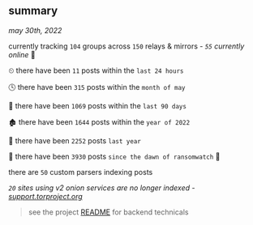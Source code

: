 
## summary
_may 30th, 2022_

currently tracking `104` groups across `150` relays & mirrors - _`55` currently online_ 📡

⏲ there have been `11` posts within the `last 24 hours`

🕓 there have been `315` posts within the `month of may`

📅 there have been `1069` posts within the `last 90 days`

🏚 there have been `1644` posts within the `year of 2022`

🚀 there have been `2252` posts `last year`

🦕 there have been `3930` posts `since the dawn of ransomwatch` 🐣

there are `50` custom parsers indexing posts

_`20` sites using v2 onion services are no longer indexed - [support.torproject.org](https://support.torproject.org/onionservices/v2-deprecation/)_

> see the project [README](https://github.com/jmousqueton/ransomwatch#readme) for backend technicals
